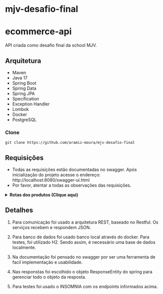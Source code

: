 # mjv-desafio-final

# ecommerce-api

API criada como desafio final da school MJV.


## Arquitetura


* Maven
* Java 17
* Spring Boot
* Spring Data
* Spring JPA
* Specification
* Exception Handler
* Lombok
* Docker
* PostgreSQL




### Clone

```console
git clone https://github.com/aramiz-moura/mjv-desafio-final
```



## Requisições
- Todas as requisições estão documentadas no swagger. Após inicialização do projeto acesse o endereço: http://localhost:8080/swagger-ui.html
- Por favor, atentar a todas as observações das requisições.


<details><summary><b>Rotas dos produtos (Clique aqui)</b></summary>

> Utiliza-se o estilo RESTFull portanto todos os caminhos partem do path: **/v1/produto**

1. Caminho=/ , Metodo=**POST**
   ```
   Body:
   ```	
   ```json
   {
	"nome": "string",
	"descricao": "string",
	"tipoMidia": "DIGITAL ou FISICO (enum)",
	"plataforma": "string",
	"valor": 180.50 (BigDecimal)
  }
   ```
  > Obs.: O tipo de midia foi escolhido um ENUM para representa-lo, então ele espera os valores (**DIGITAL**, **FISICO**). Caso informe um tipo diferente desses gerará um erro inesperado.
  
2. Caminho=*/v1/produto?nome={nomedoProduto}&tipoMidia={tipoMidia}&valor={BigDecimal}*, Método=**GET**
   ```
	Não é necessário nenhum Body. Porém, possui filtros para nome do produto, tipo de midia e valor.
  Caso não passe nenhum filtro, retornará todos os produtos.
	```
3. caminho=*/{idProduto}*, Método=**GET**
   ```
   Consulta um produto através do seu Id. 
   Retorna um JSON com as informações do produto.
   ```	
4. Caminho=*/{idProduto}*, Método=**DELETE**
   ```
   Deleta um determinado produto através do Id.
   ```
5. Caminho=*/{idProduto}*, Método=**PUT**
   ```
   Body:
   ```	
   ```json
   {
	"nome": "string,
	"descricao": "string",
	"tipoMidia": "DIGITAL ou FISICO (enum)",
	"plataforma": "string",
	"valor": 180.50 (BigDecimal)
  }
   ```
  > Obs.: Atualiza produto já cadastrado.
   
</details>


<details><summary><b>Rotas dos usuários (Clique aqui)</b></summary>

> Utiliza-se o estilo RESTFull portanto todos os caminhos partem do path: **/v1/usuario**

1. Caminho=/, Método=**POST**
    ```
    Body:
    ```
   ```json
 {
	"nomeUsuario": "string",
	"nome": "string",
	"email": "string",
	"cpf": "string"	
}
   ```
2. Caminho=*/{idUsuario}*, Método=**GET**
   
   Consulta um usuário através do seu Id. 
   Retorna um JSON com as informações do usuário.

3. Caminho=*/v1/usuario?nome=string&nomeUsuario=string*, Método=**GET**
   ```
   NENHUM BODY NECESSÁRIO.
   Consulta usuário(s) a partir dos filtros informados.
   Caso não passe nenhum filtro, retornará todos os usuários.
   ```
4. Caminho=*/{idUsuario}*, Método=**DELETE**
   ```
   Deleta um determinado produto através do Id.
   ```
5. Caminho=/{idUsuario}, Método=**PUT**
   Body:
   ```	
   ```json
   {
	"nome": "string,
	"nomeUsuario": "string",
	"email": "string",
	"cpf": "string"
  }
   ```
  > Obs.: Atualiza usuário já cadastrado.
		
</details>


<details><summary><b>Rotas do carrinho (Clique aqui)</b></summary>

> Utiliza-se o estilo RESTFull portanto todos os caminhos partem do path: **/v1/carrinho**
  
1. Caminho=*/{idCarrinho}*, Método=**POST**
   ```	
   Body:
   ```	
   ```json
  {
	"produtoId": Long,
	"quantidade": Integer
  }
   ```
  > Obs.: Adiciona produtos ao carrinho informado. Retorna um JSON com as informações e o produto adicionado ao Carrinho.
  
2. Caminho=*/{idCarrinho}*, Método=**GET**
   ```
    NENHUM BODY NECESSÁRIO.
   Consulta um carrinho através do seu Id. 
   Retorna um JSON com as informações do carrinho.
    ```
3. Caminho=*/{idCarrinho}/{idItemCarrinho}*, Método=**DELETE**
   ```
   NENHUM BODY NECESSÁRIO.
   Deleta o item de carrinho especifico de um determinado carrinho.
   Retorna um JSON do que foi deletado.
   ```
	
</details>

## Detalhes


1. Para comunicação foi usado a arquitetura REST, baseado no Restful. Os serviços recebem e respondem JSON.

2. Para banco de dados foi usado banco local através do docker. Para testes, foi utilizado H2. 
  Sendo assim, é necessário uma base de dados localmente.

3. Na documentação foi pensado no swagger por ser uma ferramenta de facil implementação e usabilidade.

4. Nas responstas foi escolhido o objeto ResponseEntity do spring para gerenciar todo o objeto da resposta.

5. Para testes foi usado o INSOMNIA com os endpoints informados acima.

